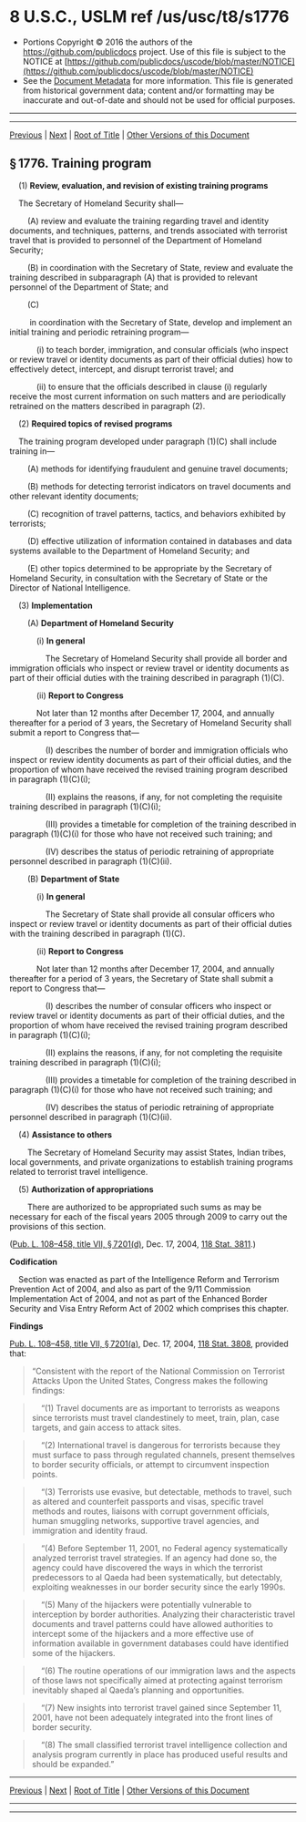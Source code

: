 ---
---

# 8 U.S.C., USLM ref /us/usc/t8/s1776

* Portions Copyright © 2016 the authors of the https://github.com/publicdocs project.
  Use of this file is subject to the NOTICE at [https://github.com/publicdocs/uscode/blob/master/NOTICE](https://github.com/publicdocs/uscode/blob/master/NOTICE)
* See the [Document Metadata](././../../../../..//README.md) for more information.
  This file is generated from historical government data; content and/or formatting may be inaccurate and out-of-date and should not be used for official purposes.

----------
----------

[Previous](./../../../../..//us/usc/t8/ch15/schVI/m__us_usc_t8_s1775.md) | [Next](./../../../../..//us/usc/t8/ch15/schVI/m__us_usc_t8_s1777.md) | [Root of Title](./../../../../../) | [Other Versions of this Document](https://publicdocs.github.io/go/links?ns=uslm&ref=%2Fus%2Fusc%2Ft8%2Fs1776)

## § 1776. Training program

    (1) __Review, evaluation, and revision of existing training programs__ 

    The Secretary of Homeland Security shall—

        (A) review and evaluate the training regarding travel and identity documents, and techniques, patterns, and trends associated with terrorist travel that is provided to personnel of the Department of Homeland Security;

        (B) in coordination with the Secretary of State, review and evaluate the training described in subparagraph (A) that is provided to relevant personnel of the Department of State; and

        (C)

         in coordination with the Secretary of State, develop and implement an initial training and periodic retraining program—

            (i) to teach border, immigration, and consular officials (who inspect or review travel or identity documents as part of their official duties) how to effectively detect, intercept, and disrupt terrorist travel; and

            (ii) to ensure that the officials described in clause (i) regularly receive the most current information on such matters and are periodically retrained on the matters described in paragraph (2).

    (2) __Required topics of revised programs__ 

    The training program developed under paragraph (1)(C) shall include training in—

        (A) methods for identifying fraudulent and genuine travel documents;

        (B) methods for detecting terrorist indicators on travel documents and other relevant identity documents;

        (C) recognition of travel patterns, tactics, and behaviors exhibited by terrorists;

        (D) effective utilization of information contained in databases and data systems available to the Department of Homeland Security; and

        (E) other topics determined to be appropriate by the Secretary of Homeland Security, in consultation with the Secretary of State or the Director of National Intelligence.

    (3) __Implementation__ 

        (A) __Department of Homeland Security__ 

            (i) __In general__ 

                The Secretary of Homeland Security shall provide all border and immigration officials who inspect or review travel or identity documents as part of their official duties with the training described in paragraph (1)(C).

            (ii) __Report to Congress__ 

            Not later than 12 months after December 17, 2004, and annually thereafter for a period of 3 years, the Secretary of Homeland Security shall submit a report to Congress that—

                (I) describes the number of border and immigration officials who inspect or review identity documents as part of their official duties, and the proportion of whom have received the revised training program described in paragraph (1)(C)(i);

                (II) explains the reasons, if any, for not completing the requisite training described in paragraph (1)(C)(i);

                (III) provides a timetable for completion of the training described in paragraph (1)(C)(i) for those who have not received such training; and

                (IV) describes the status of periodic retraining of appropriate personnel described in paragraph (1)(C)(ii).

        (B) __Department of State__ 

            (i) __In general__ 

                The Secretary of State shall provide all consular officers who inspect or review travel or identity documents as part of their official duties with the training described in paragraph (1)(C).

            (ii) __Report to Congress__ 

            Not later than 12 months after December 17, 2004, and annually thereafter for a period of 3 years, the Secretary of State shall submit a report to Congress that—

                (I) describes the number of consular officers who inspect or review travel or identity documents as part of their official duties, and the proportion of whom have received the revised training program described in paragraph (1)(C)(i);

                (II) explains the reasons, if any, for not completing the requisite training described in paragraph (1)(C)(i);

                (III) provides a timetable for completion of the training described in paragraph (1)(C)(i) for those who have not received such training; and

                (IV) describes the status of periodic retraining of appropriate personnel described in paragraph (1)(C)(ii).

    (4) __Assistance to others__ 

        The Secretary of Homeland Security may assist States, Indian tribes, local governments, and private organizations to establish training programs related to terrorist travel intelligence.

    (5) __Authorization of appropriations__ 

        There are authorized to be appropriated such sums as may be necessary for each of the fiscal years 2005 through 2009 to carry out the provisions of this section.

([Pub. L. 108–458, title VII, § 7201(d)][/us/pl/108/458/s7201/d], Dec. 17, 2004, [118 Stat. 3811][/us/stat/118/3811].)

 __Codification__ 

    Section was enacted as part of the Intelligence Reform and Terrorism Prevention Act of 2004, and also as part of the 9/11 Commission Implementation Act of 2004, and not as part of the Enhanced Border Security and Visa Entry Reform Act of 2002 which comprises this chapter.

 __Findings__ 

[Pub. L. 108–458, title VII, § 7201(a)][/us/pl/108/458/s7201/a], Dec. 17, 2004, [118 Stat. 3808][/us/stat/118/3808], provided that: 

> “Consistent with the report of the National Commission on Terrorist Attacks Upon the United States, Congress makes the following findings:

>     “(1) Travel documents are as important to terrorists as weapons since terrorists must travel clandestinely to meet, train, plan, case targets, and gain access to attack sites.

>     “(2) International travel is dangerous for terrorists because they must surface to pass through regulated channels, present themselves to border security officials, or attempt to circumvent inspection points.

>     “(3) Terrorists use evasive, but detectable, methods to travel, such as altered and counterfeit passports and visas, specific travel methods and routes, liaisons with corrupt government officials, human smuggling networks, supportive travel agencies, and immigration and identity fraud.

>     “(4) Before September 11, 2001, no Federal agency systematically analyzed terrorist travel strategies. If an agency had done so, the agency could have discovered the ways in which the terrorist predecessors to al Qaeda had been systematically, but detectably, exploiting weaknesses in our border security since the early 1990s.

>     “(5) Many of the hijackers were potentially vulnerable to interception by border authorities. Analyzing their characteristic travel documents and travel patterns could have allowed authorities to intercept some of the hijackers and a more effective use of information available in government databases could have identified some of the hijackers.

>     “(6) The routine operations of our immigration laws and the aspects of those laws not specifically aimed at protecting against terrorism inevitably shaped al Qaeda’s planning and opportunities.

>     “(7) New insights into terrorist travel gained since September 11, 2001, have not been adequately integrated into the front lines of border security.

>     “(8) The small classified terrorist travel intelligence collection and analysis program currently in place has produced useful results and should be expanded.”

----------

[Previous](./../../../../..//us/usc/t8/ch15/schVI/m__us_usc_t8_s1775.md) | [Next](./../../../../..//us/usc/t8/ch15/schVI/m__us_usc_t8_s1777.md) | [Root of Title](./../../../../../) | [Other Versions of this Document](https://publicdocs.github.io/go/links?ns=uslm&ref=%2Fus%2Fusc%2Ft8%2Fs1776)

----------
----------

[/us/pl/108/458/s7201/d]: https://publicdocs.github.io/go/links?ns=uslm&ref=%2Fus%2Fpl%2F108%2F458%2Fs7201%2Fd
[/us/stat/118/3811]: https://publicdocs.github.io/go/links?ns=uslm&ref=%2Fus%2Fstat%2F118%2F3811
[/us/pl/108/458/s7201/a]: https://publicdocs.github.io/go/links?ns=uslm&ref=%2Fus%2Fpl%2F108%2F458%2Fs7201%2Fa
[/us/stat/118/3808]: https://publicdocs.github.io/go/links?ns=uslm&ref=%2Fus%2Fstat%2F118%2F3808


